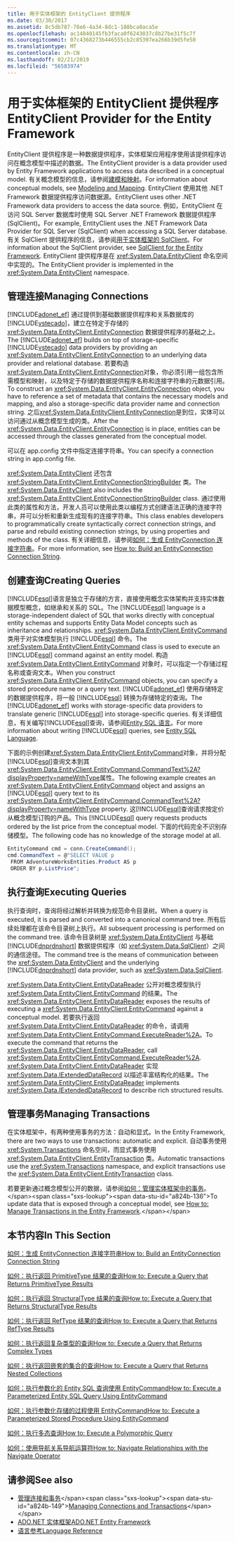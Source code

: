 ```yaml
---
title: 用于实体框架的 EntityClient 提供程序
ms.date: 03/30/2017
ms.assetid: 8c5db787-78e6-4a34-8dc1-188bca0aca5e
ms.openlocfilehash: ac14840145fb3faca0f6243037c8b27be31f5c7f
ms.sourcegitcommit: 07c4368273b446555cb2c85397ea266b39d5fe50
ms.translationtype: MT
ms.contentlocale: zh-CN
ms.lasthandoff: 02/21/2019
ms.locfileid: "56583974"
---
```

# <a name="entityclient-provider-for-the-entity-framework"></a><span data-ttu-id="a824b-102">用于实体框架的 EntityClient 提供程序</span><span class="sxs-lookup"><span data-stu-id="a824b-102">EntityClient Provider for the Entity Framework</span></span>
<span data-ttu-id="a824b-103">EntityClient 提供程序是一种数据提供程序，实体框架应用程序使用该提供程序访问在概念模型中描述的数据。</span><span class="sxs-lookup"><span data-stu-id="a824b-103">The EntityClient provider is a data provider used by Entity Framework applications to access data described in a conceptual model.</span></span> <span data-ttu-id="a824b-104">有关概念模型的信息，请参阅[建模和映射](../../../../../docs/framework/data/adonet/ef/modeling-and-mapping.md)。</span><span class="sxs-lookup"><span data-stu-id="a824b-104">For information about conceptual models, see [Modeling and Mapping](../../../../../docs/framework/data/adonet/ef/modeling-and-mapping.md).</span></span> <span data-ttu-id="a824b-105">EntityClient 使用其他 .NET Framework 数据提供程序访问数据源。</span><span class="sxs-lookup"><span data-stu-id="a824b-105">EntityClient uses other .NET Framework data providers to access the data source.</span></span> <span data-ttu-id="a824b-106">例如，EntityClient 在访问 SQL Server 数据库时使用 SQL Server .NET Framework 数据提供程序 (SqlClient)。</span><span class="sxs-lookup"><span data-stu-id="a824b-106">For example, EntityClient uses the .NET Framework Data Provider for SQL Server (SqlClient) when accessing a SQL Server database.</span></span> <span data-ttu-id="a824b-107">有关 SqlClient 提供程序的信息，请参阅[用于实体框架的 SqlClient](../../../../../docs/framework/data/adonet/ef/sqlclient-for-the-entity-framework.md)。</span><span class="sxs-lookup"><span data-stu-id="a824b-107">For information about the SqlClient provider, see [SqlClient for the Entity Framework](../../../../../docs/framework/data/adonet/ef/sqlclient-for-the-entity-framework.md).</span></span> <span data-ttu-id="a824b-108">EntityClient 提供程序是在 <xref:System.Data.EntityClient> 命名空间中实现的。</span><span class="sxs-lookup"><span data-stu-id="a824b-108">The EntityClient provider is implemented in the <xref:System.Data.EntityClient> namespace.</span></span>  
  
## <a name="managing-connections"></a><span data-ttu-id="a824b-109">管理连接</span><span class="sxs-lookup"><span data-stu-id="a824b-109">Managing Connections</span></span>  
 <span data-ttu-id="a824b-110">[!INCLUDE[adonet_ef](../../../../../includes/adonet-ef-md.md)] 通过提供到基础数据提供程序和关系数据库的 [!INCLUDE[vstecado](../../../../../includes/vstecado-md.md)]，建立在特定于存储的 <xref:System.Data.EntityClient.EntityConnection> 数据提供程序的基础之上。</span><span class="sxs-lookup"><span data-stu-id="a824b-110">The [!INCLUDE[adonet_ef](../../../../../includes/adonet-ef-md.md)] builds on top of storage-specific [!INCLUDE[vstecado](../../../../../includes/vstecado-md.md)] data providers by providing an <xref:System.Data.EntityClient.EntityConnection> to an underlying data provider and relational database.</span></span> <span data-ttu-id="a824b-111">若要构造<xref:System.Data.EntityClient.EntityConnection>对象，你必须引用一组包含所需模型和映射，以及特定于存储的数据提供程序名称和连接字符串的元数据引用。</span><span class="sxs-lookup"><span data-stu-id="a824b-111">To construct an <xref:System.Data.EntityClient.EntityConnection> object, you have to reference a set of metadata that contains the necessary models and mapping, and also a storage-specific data provider name and connection string.</span></span> <span data-ttu-id="a824b-112">之后<xref:System.Data.EntityClient.EntityConnection>是到位，实体可以访问通过从概念模型生成的类。</span><span class="sxs-lookup"><span data-stu-id="a824b-112">After the <xref:System.Data.EntityClient.EntityConnection> is in place, entities can be accessed through the classes generated from the conceptual model.</span></span>  
  
 <span data-ttu-id="a824b-113">可以在 app.config 文件中指定连接字符串。</span><span class="sxs-lookup"><span data-stu-id="a824b-113">You can specify a connection string in app.config file.</span></span>  
  
 <span data-ttu-id="a824b-114"><xref:System.Data.EntityClient> 还包含 <xref:System.Data.EntityClient.EntityConnectionStringBuilder> 类。</span><span class="sxs-lookup"><span data-stu-id="a824b-114">The <xref:System.Data.EntityClient> also includes the <xref:System.Data.EntityClient.EntityConnectionStringBuilder> class.</span></span> <span data-ttu-id="a824b-115">通过使用此类的属性和方法，开发人员可以使用此类以编程方式创建语法正确的连接字符串，并可以分析和重新生成现有的连接字符串。</span><span class="sxs-lookup"><span data-stu-id="a824b-115">This class enables developers to programmatically create syntactically correct connection strings, and parse and rebuild existing connection strings, by using properties and methods of the class.</span></span> <span data-ttu-id="a824b-116">有关详细信息，请参阅[如何：生成 EntityConnection 连接字符串](../../../../../docs/framework/data/adonet/ef/how-to-build-an-entityconnection-connection-string.md)。</span><span class="sxs-lookup"><span data-stu-id="a824b-116">For more information, see [How to: Build an EntityConnection Connection String](../../../../../docs/framework/data/adonet/ef/how-to-build-an-entityconnection-connection-string.md).</span></span>  
  
## <a name="creating-queries"></a><span data-ttu-id="a824b-117">创建查询</span><span class="sxs-lookup"><span data-stu-id="a824b-117">Creating Queries</span></span>  
 <span data-ttu-id="a824b-118">[!INCLUDE[esql](../../../../../includes/esql-md.md)]语言是独立于存储的方言，直接使用概念实体架构并支持实体数据模型概念，如继承和关系的 SQL。</span><span class="sxs-lookup"><span data-stu-id="a824b-118">The [!INCLUDE[esql](../../../../../includes/esql-md.md)] language is a storage-independent dialect of SQL that works directly with conceptual entity schemas and supports Entity Data Model concepts such as inheritance and relationships.</span></span> <span data-ttu-id="a824b-119"><xref:System.Data.EntityClient.EntityCommand> 类用于对实体模型执行 [!INCLUDE[esql](../../../../../includes/esql-md.md)] 命令。</span><span class="sxs-lookup"><span data-stu-id="a824b-119">The <xref:System.Data.EntityClient.EntityCommand> class is used to execute an [!INCLUDE[esql](../../../../../includes/esql-md.md)] command against an entity model.</span></span> <span data-ttu-id="a824b-120">构造 <xref:System.Data.EntityClient.EntityCommand> 对象时，可以指定一个存储过程名称或查询文本。</span><span class="sxs-lookup"><span data-stu-id="a824b-120">When you construct <xref:System.Data.EntityClient.EntityCommand> objects, you can specify a stored procedure name or a query text.</span></span> <span data-ttu-id="a824b-121">[!INCLUDE[adonet_ef](../../../../../includes/adonet-ef-md.md)] 使用存储特定的数据提供程序，将一般 [!INCLUDE[esql](../../../../../includes/esql-md.md)] 转换为存储特定的查询。</span><span class="sxs-lookup"><span data-stu-id="a824b-121">The [!INCLUDE[adonet_ef](../../../../../includes/adonet-ef-md.md)] works with storage-specific data providers to translate generic [!INCLUDE[esql](../../../../../includes/esql-md.md)] into storage-specific queries.</span></span> <span data-ttu-id="a824b-122">有关详细信息，有关编写[!INCLUDE[esql](../../../../../includes/esql-md.md)]查询，请参阅[Entity SQL 语言](../../../../../docs/framework/data/adonet/ef/language-reference/entity-sql-language.md)。</span><span class="sxs-lookup"><span data-stu-id="a824b-122">For more information about writing [!INCLUDE[esql](../../../../../includes/esql-md.md)] queries, see [Entity SQL Language](../../../../../docs/framework/data/adonet/ef/language-reference/entity-sql-language.md).</span></span>  
  
 <span data-ttu-id="a824b-123">下面的示例创建<xref:System.Data.EntityClient.EntityCommand>对象，并将分配[!INCLUDE[esql](../../../../../includes/esql-md.md)]查询文本到其<xref:System.Data.EntityClient.EntityCommand.CommandText%2A?displayProperty=nameWithType>属性。</span><span class="sxs-lookup"><span data-stu-id="a824b-123">The following example creates an <xref:System.Data.EntityClient.EntityCommand> object and assigns an [!INCLUDE[esql](../../../../../includes/esql-md.md)] query text to its <xref:System.Data.EntityClient.EntityCommand.CommandText%2A?displayProperty=nameWithType> property.</span></span> <span data-ttu-id="a824b-124">这[!INCLUDE[esql](../../../../../includes/esql-md.md)]查询请求按定价从概念模型订购的产品。</span><span class="sxs-lookup"><span data-stu-id="a824b-124">This [!INCLUDE[esql](../../../../../includes/esql-md.md)] query requests products ordered by the list price from the conceptual model.</span></span> <span data-ttu-id="a824b-125">下面的代码完全不识别存储模型。</span><span class="sxs-lookup"><span data-stu-id="a824b-125">The following code has no knowledge of the storage model at all.</span></span>  
  
 ```csharp
EntityCommand cmd = conn.CreateCommand();
cmd.CommandText = @"SELECT VALUE p
  FROM AdventureWorksEntities.Product AS p
  ORDER BY p.ListPrice";
```
  
## <a name="executing-queries"></a><span data-ttu-id="a824b-126">执行查询</span><span class="sxs-lookup"><span data-stu-id="a824b-126">Executing Queries</span></span>  
 <span data-ttu-id="a824b-127">执行查询时，查询将经过解析并转换为规范命令目录树。</span><span class="sxs-lookup"><span data-stu-id="a824b-127">When a query is executed, it is parsed and converted into a canonical command tree.</span></span> <span data-ttu-id="a824b-128">所有后续处理都在该命令目录树上执行。</span><span class="sxs-lookup"><span data-stu-id="a824b-128">All subsequent processing is performed on the command tree.</span></span> <span data-ttu-id="a824b-129">该命令目录树是 <xref:System.Data.EntityClient> 与基础 [!INCLUDE[dnprdnshort](../../../../../includes/dnprdnshort-md.md)] 数据提供程序（如 <xref:System.Data.SqlClient>）之间的通信途径。</span><span class="sxs-lookup"><span data-stu-id="a824b-129">The command tree is the means of communication between the <xref:System.Data.EntityClient> and the underlying [!INCLUDE[dnprdnshort](../../../../../includes/dnprdnshort-md.md)] data provider, such as <xref:System.Data.SqlClient>.</span></span>  
  
 <span data-ttu-id="a824b-130"><xref:System.Data.EntityClient.EntityDataReader> 公开对概念模型执行 <xref:System.Data.EntityClient.EntityCommand> 的结果。</span><span class="sxs-lookup"><span data-stu-id="a824b-130">The <xref:System.Data.EntityClient.EntityDataReader> exposes the results of executing a <xref:System.Data.EntityClient.EntityCommand> against a conceptual model.</span></span> <span data-ttu-id="a824b-131">若要执行返回 <xref:System.Data.EntityClient.EntityDataReader> 的命令，请调用 <xref:System.Data.EntityClient.EntityCommand.ExecuteReader%2A>。</span><span class="sxs-lookup"><span data-stu-id="a824b-131">To execute the command that returns the <xref:System.Data.EntityClient.EntityDataReader>, call <xref:System.Data.EntityClient.EntityCommand.ExecuteReader%2A>.</span></span> <span data-ttu-id="a824b-132"><xref:System.Data.EntityClient.EntityDataReader> 实现 <xref:System.Data.IExtendedDataRecord> 以描述丰富结构化的结果。</span><span class="sxs-lookup"><span data-stu-id="a824b-132">The <xref:System.Data.EntityClient.EntityDataReader> implements <xref:System.Data.IExtendedDataRecord> to describe rich structured results.</span></span>  
  
## <a name="managing-transactions"></a><span data-ttu-id="a824b-133">管理事务</span><span class="sxs-lookup"><span data-stu-id="a824b-133">Managing Transactions</span></span>  
 <span data-ttu-id="a824b-134">在实体框架中，有两种使用事务的方法：自动和显式。</span><span class="sxs-lookup"><span data-stu-id="a824b-134">In the Entity Framework, there are two ways to use transactions: automatic and explicit.</span></span> <span data-ttu-id="a824b-135">自动事务使用 <xref:System.Transactions> 命名空间，而显式事务使用 <xref:System.Data.EntityClient.EntityTransaction> 类。</span><span class="sxs-lookup"><span data-stu-id="a824b-135">Automatic transactions use the <xref:System.Transactions> namespace, and explicit transactions use the <xref:System.Data.EntityClient.EntityTransaction> class.</span></span>  
  
 <span data-ttu-id="a824b-136">若要更新通过概念模型公开的数据，请参阅[如何：管理实体框架中的事务](https://docs.microsoft.com/previous-versions/dotnet/netframework-4.0/bb738523(v=vs.100))。</span><span class="sxs-lookup"><span data-stu-id="a824b-136">To update data that is exposed through a conceptual model, see [How to: Manage Transactions in the Entity Framework](https://docs.microsoft.com/previous-versions/dotnet/netframework-4.0/bb738523(v=vs.100)).</span></span>  
  
## <a name="in-this-section"></a><span data-ttu-id="a824b-137">本节内容</span><span class="sxs-lookup"><span data-stu-id="a824b-137">In This Section</span></span>  
 [<span data-ttu-id="a824b-138">如何：生成 EntityConnection 连接字符串</span><span class="sxs-lookup"><span data-stu-id="a824b-138">How to: Build an EntityConnection Connection String</span></span>](../../../../../docs/framework/data/adonet/ef/how-to-build-an-entityconnection-connection-string.md)  
  
 [<span data-ttu-id="a824b-139">如何：执行返回 PrimitiveType 结果的查询</span><span class="sxs-lookup"><span data-stu-id="a824b-139">How to: Execute a Query that Returns PrimitiveType Results</span></span>](../../../../../docs/framework/data/adonet/ef/how-to-execute-a-query-that-returns-primitivetype-results.md)  
  
 [<span data-ttu-id="a824b-140">如何：执行返回 StructuralType 结果的查询</span><span class="sxs-lookup"><span data-stu-id="a824b-140">How to: Execute a Query that Returns StructuralType Results</span></span>](../../../../../docs/framework/data/adonet/ef/how-to-execute-a-query-that-returns-structuraltype-results.md)  
  
 [<span data-ttu-id="a824b-141">如何：执行返回 RefType 结果的查询</span><span class="sxs-lookup"><span data-stu-id="a824b-141">How to: Execute a Query that Returns RefType Results</span></span>](../../../../../docs/framework/data/adonet/ef/how-to-execute-a-query-that-returns-reftype-results.md)  
  
 [<span data-ttu-id="a824b-142">如何：执行返回复杂类型的查询</span><span class="sxs-lookup"><span data-stu-id="a824b-142">How to: Execute a Query that Returns Complex Types</span></span>](../../../../../docs/framework/data/adonet/ef/how-to-execute-a-query-that-returns-complex-types.md)  
  
 [<span data-ttu-id="a824b-143">如何：执行返回嵌套的集合的查询</span><span class="sxs-lookup"><span data-stu-id="a824b-143">How to: Execute a Query that Returns Nested Collections</span></span>](../../../../../docs/framework/data/adonet/ef/how-to-execute-a-query-that-returns-nested-collections.md)  
  
 [<span data-ttu-id="a824b-144">如何：执行参数化的 Entity SQL 查询使用 EntityCommand</span><span class="sxs-lookup"><span data-stu-id="a824b-144">How to: Execute a Parameterized Entity SQL Query Using EntityCommand</span></span>](../../../../../docs/framework/data/adonet/ef/how-to-execute-a-parameterized-entity-sql-query-using-entitycommand.md)  
  
 [<span data-ttu-id="a824b-145">如何：执行参数化存储的过程使用 EntityCommand</span><span class="sxs-lookup"><span data-stu-id="a824b-145">How to: Execute a Parameterized Stored Procedure Using EntityCommand</span></span>](../../../../../docs/framework/data/adonet/ef/how-to-execute-a-parameterized-stored-procedure-using-entitycommand.md)  
  
 [<span data-ttu-id="a824b-146">如何：执行多态查询</span><span class="sxs-lookup"><span data-stu-id="a824b-146">How to: Execute a Polymorphic Query</span></span>](../../../../../docs/framework/data/adonet/ef/how-to-execute-a-polymorphic-query.md)  
  
 [<span data-ttu-id="a824b-147">如何：使用导航关系导航运算符</span><span class="sxs-lookup"><span data-stu-id="a824b-147">How to: Navigate Relationships with the Navigate Operator</span></span>](../../../../../docs/framework/data/adonet/ef/how-to-navigate-relationships-with-the-navigate-operator.md)  
  
## <a name="see-also"></a><span data-ttu-id="a824b-148">请参阅</span><span class="sxs-lookup"><span data-stu-id="a824b-148">See also</span></span>
- <span data-ttu-id="a824b-149">[管理连接和事务](https://docs.microsoft.com/previous-versions/dotnet/netframework-4.0/bb896325(v=vs.100))</span><span class="sxs-lookup"><span data-stu-id="a824b-149">[Managing Connections and Transactions](https://docs.microsoft.com/previous-versions/dotnet/netframework-4.0/bb896325(v=vs.100))</span></span>
- [<span data-ttu-id="a824b-150">ADO.NET 实体框架</span><span class="sxs-lookup"><span data-stu-id="a824b-150">ADO.NET Entity Framework</span></span>](../../../../../docs/framework/data/adonet/ef/index.md)
- [<span data-ttu-id="a824b-151">语言参考</span><span class="sxs-lookup"><span data-stu-id="a824b-151">Language Reference</span></span>](../../../../../docs/framework/data/adonet/ef/language-reference/index.md)
